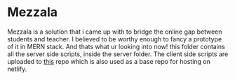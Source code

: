 # Mezzala
Mezzala is a solution that i came up with to bridge the online gap between students and teacher. I believed to be worthy enough to fancy a prototype of it in MERN stack. And thats what ur looking into now!
  this folder contains all the server side scripts, inside the server folder.
  The client side scripts are uploaded to [this](https://github.com/Dozerex-creationz/dozerex-mezzala-client) repo which is also used as a base repo for hosting on netlify.
